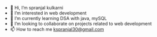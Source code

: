 - 👋 Hi, I’m spranjal kulkarni
- 👀 I’m interested in web development 
- 🌱 I’m currently learning DSA with java, mySQL
- 💞️ I’m looking to collaborate on projects related to web development 
- 📫 How to reach me kspranjal30@gmail.com

<!---
spranjal0902/spranjal0902 is a ✨ special ✨ repository because its `README.md` (this file) appears on your GitHub profile.
You can click the Preview link to take a look at your changes.
--->
